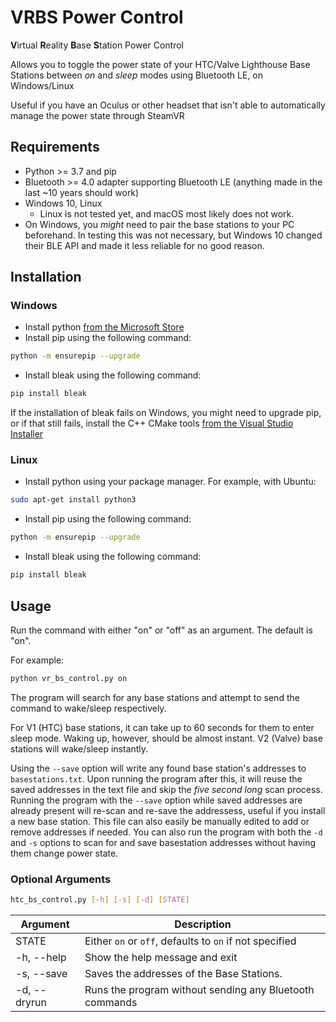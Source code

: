 # VRBS Power Control
**V**irtual **R**eality **B**ase **S**tation Power Control

Allows you to toggle the power state of your HTC/Valve Lighthouse Base Stations between *on* and *sleep* modes using Bluetooth LE, on Windows/Linux

Useful if you have an Oculus or other headset that isn't able to automatically manage the power state through SteamVR

## Requirements

- Python >= 3.7 and pip
- Bluetooth >= 4.0 adapter supporting Bluetooth LE (anything made in the last ~10 years should work)
- Windows 10, Linux
  - Linux is not tested yet, and macOS most likely does not work.
- On Windows, you *might* need to pair the base stations to your PC beforehand. In testing this was not necessary, but Windows 10 changed their BLE API and made it less reliable for no good reason.

## Installation

### Windows

- Install python [from the Microsoft Store](https://www.microsoft.com/store/productId/9PJPW5LDXLZ5) 
- Install pip using the following command:
```bash
python -m ensurepip --upgrade
```
- Install bleak using the following command:
```bash
pip install bleak 
```
If the installation of bleak fails on Windows, you might need to upgrade pip, or if that still fails, install the C++ CMake tools [from the Visual Studio Installer](https://visualstudio.microsoft.com/vs/community/)

### Linux

- Install python using your package manager. For example, with Ubuntu:
```bash
sudo apt-get install python3
```
- Install pip using the following command:
```bash
python -m ensurepip --upgrade
```
- Install bleak using the following command:
```bash
pip install bleak
```

## Usage

Run the command with either "on" or "off" as an argument. The default is "on".

For example:

```bash
python vr_bs_control.py on
```

The program will search for any base stations and attempt to send the command to wake/sleep respectively. 

For V1 (HTC) base stations, it can take up to 60 seconds for them to enter sleep mode. Waking up, however, should be almost instant. V2 (Valve) base stations will wake/sleep instantly.

Using the `--save` option will write any found base station's addresses to `basestations.txt`. Upon running the program after this, it will reuse the saved addresses in the text file and skip the *five second long* scan process. Running the program with the `--save` option while saved addresses are already present will re-scan and re-save the addressess, useful if you install a new base station. This file can also easily be manually edited to add or remove addresses if needed. You can also run the program with both the `-d` and `-s` options to scan for and save basestation addresses without having them change power state.

### Optional Arguments

```bash
htc_bs_control.py [-h] [-s] [-d] [STATE]
```

| Argument | Description |
| --- | --- |
| STATE | Either `on` or `off`, defaults to `on` if not specified |
| -h, --help | Show the help message and exit |
| -s, --save | Saves the addresses of the Base Stations. |
| -d, --dryrun | Runs the program without sending any Bluetooth commands |
